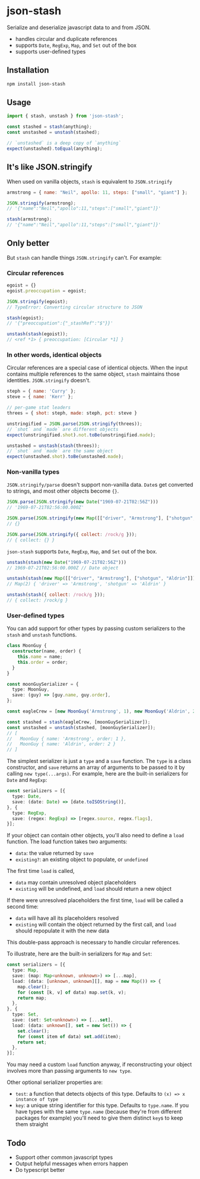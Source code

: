 # json-stash

Serialize and deserialize javascript data to and from JSON. 
- handles circular and duplicate references
- supports `Date`, `RegExp`, `Map`, and `Set` out of the box
- supports user-defined types

## Installation

```bash
npm install json-stash
```

## Usage

```javascript
import { stash, unstash } from 'json-stash';

const stashed = stash(anything);
const unstashed = unstash(stashed);

// `unstashed` is a deep copy of `anything`
expect(unstashed).toEqual(anything);
```

## It's like JSON.stringify

When used on vanilla objects, `stash` is equivalent to `JSON.stringify`

```javascript
armstrong = { name: "Neil", apollo: 11, steps: ["small", "giant"] };

JSON.stringify(armstrong);
// '{"name":"Neil","apollo":11,"steps":["small","giant"]}'

stash(armstrong);
// '{"name":"Neil","apollo":11,"steps":["small","giant"]}'
```

## Only better

But `stash` can handle things `JSON.stringify` can't. For example:

### Circular references

```javascript
egoist = {}
egoist.preoccupation = egoist;

JSON.stringify(egoist);
// TypeError: Converting circular structure to JSON

stash(egoist);
// '{"preoccupation":{"_stashRef":"$"}}'

unstash(stash(egoist));
// <ref *1> { preoccupation: [Circular *1] }
```

### In other words, identical objects

Circular references are a special case of identical objects. 
When the input contains multiple references to the same object, `stash`
maintains those identities. `JSON.stringify` doesn't.

```javascript
steph = { name: 'Curry' };
steve = { name: 'Kerr' };

// per-game stat leaders
threes = { shot: steph, made: steph, pct: steve }

unstringified = JSON.parse(JSON.stringify(threes));
// `shot` and `made` are different objects
expect(unstringified.shot).not.toBe(unstringified.made);

unstashed = unstash(stash(threes));
// `shot` and `made` are the same object
expect(unstashed.shot).toBe(unstashed.made);
```

### Non-vanilla types

`JSON.stringify/parse` doesn't support non-vanilla data. `Date`s get converted to strings, and most other objects become `{}`.

```javascript
JSON.parse(JSON.stringify(new Date("1969-07-21T02:56Z")))
// '1969-07-21T02:56:00.000Z'

JSON.parse(JSON.stringify(new Map([["driver", "Armstrong"], ["shotgun", "Aldrin"]])))
// {}

JSON.parse(JSON.stringify({ collect: /rock/g }));
// { collect: {} }
```

`json-stash` supports `Date`, `RegExp`, `Map`, and `Set` out of the box.

```javascript
unstash(stash(new Date("1969-07-21T02:56Z")))
// 1969-07-21T02:56:00.000Z // Date object

unstash(stash(new Map([["driver", "Armstrong"], ["shotgun", "Aldrin"]])))
// Map(2) { 'driver' => 'Armstrong', 'shotgun' => 'Aldrin' }

unstash(stash({ collect: /rock/g }));
// { collect: /rock/g }
```

### User-defined types

You can add support for other types by passing custom serializers
to the `stash` and `unstash` functions.

```typescript
class MoonGuy {
  constructor(name, order) {
    this.name = name;
    this.order = order;
  }
}

const moonGuySerializer = {
  type: MoonGuy,
  save: (guy) => [guy.name, guy.order],
};

const eagleCrew = [new MoonGuy('Armstrong', 1), new MoonGuy('Aldrin', 2)];

const stashed = stash(eagleCrew, [moonGuySerializer]);
const unstashed = unstash(stashed, [moonGuySerializer]);
// [ 
//   MoonGuy { name: 'Armstrong', order: 1 },
//   MoonGuy { name: 'Aldrin', order: 2 }
// ]
```

The simplest serializer is just a `type` and a `save` function. The `type` is a class constructor, 
and `save` returns an array of arguments to be passed to it by calling `new type(...args)`.
For example, here are the built-in serializers for `Date` and `RegExp`:

```typescript
const serializers = [{
  type: Date,
  save: (date: Date) => [date.toISOString()],
}, {
  type: RegExp,
  save: (regex: RegExp) => [regex.source, regex.flags],
}];
```

If your object can contain other objects, you'll also need to define a `load` function. The load function takes 
two arguments: 
- `data`: the value returned by `save`
- `existing?`: an existing object to populate, or `undefined`

The first time `load` is called, 
- `data` may contain unresolved object placeholders
- `existing` will be undefined, and `load` should return a new object

If there were unresolved placeholders the first time, `load` will be called a second time:
- `data` will have all its placeholders resolved 
- `existing` will contain the object returned by the first call, and `load` should repopulate it with the new data

This double-pass approach is necessary to handle circular references.

To illustrate, here are the built-in serializers for `Map` and `Set`:

```typescript
const serializers = [{
  type: Map,
  save: (map: Map<unknown, unknown>) => [...map],
  load: (data: [unknown, unknown][], map = new Map()) => {
    map.clear();
    for (const [k, v] of data) map.set(k, v);
    return map;
  },
}, {
  type: Set,
  save: (set: Set<unknown>) => [...set],
  load: (data: unknown[], set = new Set()) => {
    set.clear();
    for (const item of data) set.add(item);
    return set;
  },
}];
```

You may need a custom `load` function anyway, if reconstructing your object involves more than passing
arguments to `new type`.

Other optional serializer properties are:

- `test`: a function that detects objects of this type. Defaults to `(x) => x instance of type`
- `key`: a unique string identifier for this type. Defaults to `type.name`. If you have types with the same `type.name` 
(because they're from different packages for example) you'll need to give them distinct `key`s to keep them straight

## Todo

- Support other common javascript types
- Output helpful messages when errors happen
- Do typescript better
